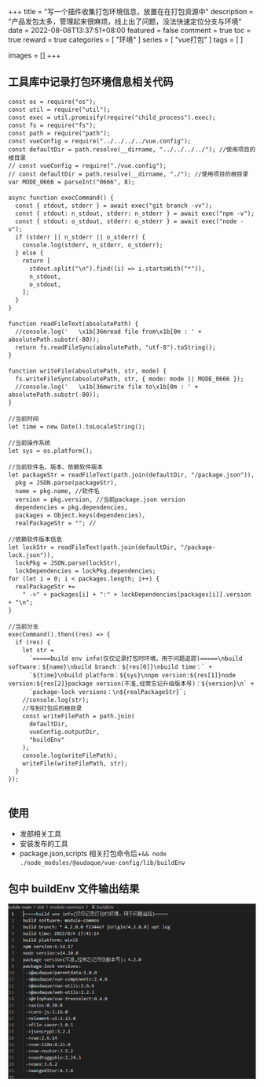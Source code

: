 +++
title = "写一个插件收集打包环境信息，放置在在打包资源中"
description = "产品发包太多，管理起来很麻烦，线上出了问题，没法快速定位分支与环境"
date = 2022-08-08T13:37:51+08:00
featured = false
comment = true
toc = true
reward = true
categories = [
  "环境"
]
series = [
  "vue打包"
]
tags = [
]

images = []
+++

<!--more-->

## 工具库中记录打包环境信息相关代码

```
const os = require("os");
const util = require("util");
const exec = util.promisify(require("child_process").exec);
const fs = require("fs");
const path = require("path");
const vueConfig = require("../../../../vue.config");
const defaultDir = path.resolve(__dirname, "../../../../"); //使用项目的根目录
// const vueConfig = require("./vue.config");
// const defaultDir = path.resolve(__dirname, "./"); //使用项目的根目录
var MODE_0666 = parseInt("0666", 8);

async function execCommand() {
  const { stdout, stderr } = await exec("git branch -vv");
  const { stdout: n_stdout, stderr: n_stderr } = await exec("npm -v");
  const { stdout: o_stdout, stderr: o_stderr } = await exec("node -v");
  if (stderr || n_stderr || o_stderr) {
    console.log(stderr, n_stderr, o_stderr);
  } else {
    return [
      stdout.split("\n").find((i) => i.startsWith("*")),
      n_stdout,
      o_stdout,
    ];
  }
}

function readFileText(absolutePath) {
  //console.log('   \x1b[36mread file from\x1b[0m : ' + absolutePath.substr(-80));
  return fs.readFileSync(absolutePath, "utf-8").toString();
}

function writeFile(absolutePath, str, mode) {
  fs.writeFileSync(absolutePath, str, { mode: mode || MODE_0666 });
  //console.log('   \x1b[36mwrite file to\x1b[0m : ' + absolutePath.substr(-80));
}

//当前时间
let time = new Date().toLocaleString();

//当前操作系统
let sys = os.platform();

//当前软件名、版本、依赖软件版本
let packageStr = readFileText(path.join(defaultDir, "/package.json")),
  pkg = JSON.parse(packageStr),
  name = pkg.name, //软件名
  version = pkg.version, //当前package.json version
  dependencies = pkg.dependencies,
  packages = Object.keys(dependencies),
  realPackageStr = ""; //

//依赖软件版本信息
let lockStr = readFileText(path.join(defaultDir, "/package-lock.json")),
  lockPkg = JSON.parse(lockStr),
  lockDependencies = lockPkg.dependencies;
for (let i = 0; i < packages.length; i++) {
  realPackageStr +=
    " ->" + packages[i] + ":" + lockDependencies[packages[i]].version + "\n";
}

//当前分支
execCommand().then((res) => {
  if (res) {
    let str =
      `=====build env info(仅仅记录打包时环境，用于问题追踪)=====\nbuild software：${name}\nbuild branch：${res[0]}\nbuild time：` +
      `${time}\nbuild platform：${sys}\nnpm version:${res[1]}node version:${res[2]}package version(不准,经常忘记升级版本号)：${version}\n` +
      `package-lock versions：\n${realPackageStr}`;
    //console.log(str);
    //写到打包后的根目录
    const writeFilePath = path.join(
      defaultDir,
      vueConfig.outputDir,
      "buildEnv"
    );
    console.log(writeFilePath);
    writeFile(writeFilePath, str);
  }
});


```

## 使用

- 发部相关工具
- 安装发布的工具
- package.json,scripts 相关打包命令后+`&& node ./node_modules/@audaque/vue-config/lib/buildEnv`

## 包中 buildEnv 文件输出结果

![打包环境信息](images/env.png)

